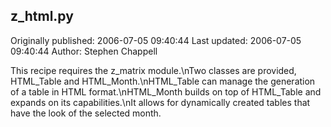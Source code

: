 ## z_html.py

Originally published: 2006-07-05 09:40:44
Last updated: 2006-07-05 09:40:44
Author: Stephen Chappell

This recipe requires the z_matrix module.\nTwo classes are provided, HTML_Table and HTML_Month.\nHTML_Table can manage the generation of a table in HTML format.\nHTML_Month builds on top of HTML_Table and expands on its capabilities.\nIt allows for dynamically created tables that have the look of the selected month.